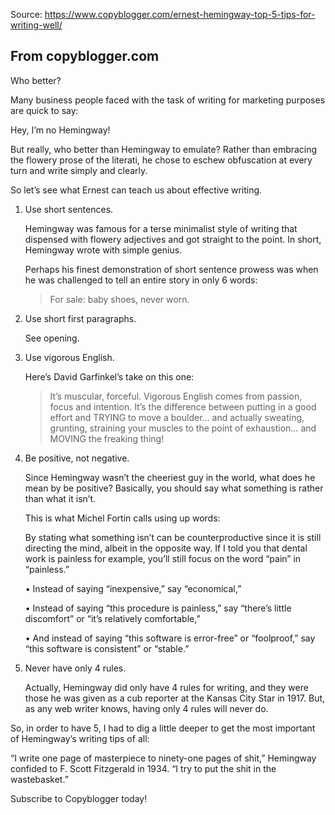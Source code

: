 Source: https://www.copyblogger.com/ernest-hemingway-top-5-tips-for-writing-well/

From copyblogger.com
--------------------------------------------------------------------------

Who better?

Many business people faced with the task of writing for marketing purposes are quick to say:

Hey, I’m no Hemingway!

But really, who better than Hemingway to emulate? Rather than embracing the flowery prose of the literati, he chose to eschew obfuscation at every turn and write simply and clearly.

So let’s see what Ernest can teach us about effective writing.

1. Use short sentences.

   Hemingway was famous for a terse minimalist style of writing that dispensed with flowery adjectives and got straight to the point. In short, Hemingway wrote with simple genius.

   Perhaps his finest demonstration of short sentence prowess was when he was challenged to tell an entire story in only 6 words:

   > For sale: baby shoes, never worn.

2. Use short first paragraphs.

   See opening.

3. Use vigorous English.

   Here’s David Garfinkel’s take on this one:

   > It’s muscular, forceful. Vigorous English comes from passion, focus and intention. It’s the difference between putting in a good effort and TRYING to move a boulder… and actually sweating, grunting, straining your muscles to the point of exhaustion… and MOVING the freaking thing!

4. Be positive, not negative.

   Since Hemingway wasn’t the cheeriest guy in the world, what does he mean by be positive? Basically, you should say what something is rather than what it isn’t.

   This is what Michel Fortin calls using up words:

   By stating what something isn’t can be counterproductive since it is still directing the mind, albeit in the opposite way. If I told you that dental work is painless for example, you’ll still focus on the word “pain” in “painless.”

   •	Instead of saying “inexpensive,” say “economical,”
   
   •	Instead of saying “this procedure is painless,” say “there’s little discomfort” or “it’s relatively comfortable,”
   
   •	And instead of saying “this software is error-free” or “foolproof,” say “this software is consistent” or “stable.”

5. Never have only 4 rules.

   Actually, Hemingway did only have 4 rules for writing, and they were those he was given as a cub reporter at the Kansas City Star in 1917. But, as any web writer knows, having only 4 rules will never do.

So, in order to have 5, I had to dig a little deeper to get the most important of Hemingway’s writing tips of all:

“I write one page of masterpiece to ninety-one pages of shit,” Hemingway confided to F. Scott Fitzgerald in 1934. “I try to put the shit in the wastebasket.”

Subscribe to Copyblogger today!
